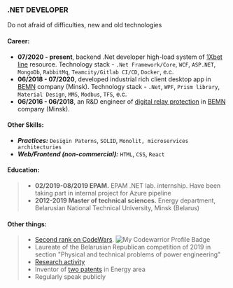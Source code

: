 ### .NET DEVELOPER
Do not afraid of difficulties, new and old technologies

#### Career:
- **07/2020 - present**, backend .Net developer high-load system of [1Xbet line](https://1xbet.com/en/line/) resource. Technology stack - `.Net Framework/Core`, `WCF`, `ASP.NET`, `MongoDb`, `RabbitMq`, `Teamcity/Gitlab CI/CD`, `Docker`, e.c.
- **06/2018 - 07/2020**, developed industrial rich client desktop app in [BEMN](http://www.bemn.by) company (Minsk). Technology stack - `.Net`, `WPF`, `Prism library`, `Material Design`, `MMS`, `Modbus`, `TFS`, e.c.
- **06/2016 - 06/2018**, an R&D engineer of [digital relay protection](https://en.wikipedia.org/wiki/Digital_protective_relay) in [BEMN](http://www.bemn.by) company (Minsk).

#### Other Skills:
- ***Practices:*** `Desigin Paterns`, `SOLID`, `Monolit, microservices architecturies`
- ***Web/Frontend (non-commercial):*** `HTML`, `CSS`, `React`

#### Education:
> - **02/2019-08/2019 EPAM.** EPAM .NET lab. internship. Have been taking part in internal project for Azure pipeline
> - **2012-2019 Master of technical sciences.** Energy department, Belarusian National Technical University, Minsk (Belarus)

#### Other things:
> - [Second rank on CodeWars](https://www.codewars.com/users/VladKachenya). ![My Codewarrior Profile Badge](https://www.codewars.com/users/VladKachenya/badges/small)
> - Laureate of the Belarusian Republican competition of 2019 in section "Physical and technical problems of power engineering"
> - [Research activity](https://www.scopus.com/authid/detail.uri?authorId=57199259310) 
> - Inventor of [two patents](https://www.eapo.org/ru/search.html?search_string=%D0%9A%D0%B0%D1%87%D0%B5%D0%BD%D1%8F) in Energy area
> - Regularly speak publicly

